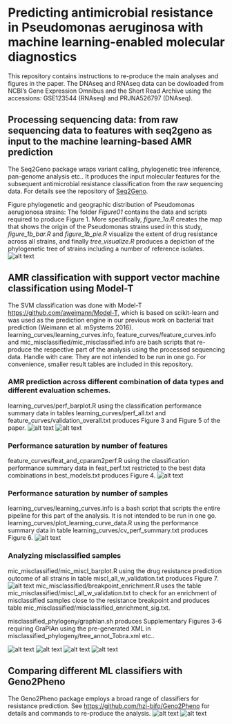 # Predicting antimicrobial resistance in Pseudomonas aeruginosa with machine learning-enabled molecular diagnostics
This repository contains instructions to re-produce the main analyses and figures in the paper. The DNAseq and RNAseq data can be dowloaded from NCBI’s Gene Expression Omnibus and the Short Read Archive using the accessions: GSE123544 (RNAseq) and PRJNA526797 (DNAseq).
## Processing sequencing data: from raw sequencing data to features with seq2geno as input to the machine learning-based AMR prediction 
The Seq2Geno package wraps variant calling, phylogenetic tree inference, pan-genome analysis etc.. It produces the input molecular features for the subsequent antimicrobial resistance classification from the raw sequencing data. For details see the repository of [Seq2Geno](https://github.com/thkuo/seq2geno/tree/dev_v10).

Figure phylogenetic and geographic distribution of Pseudomonas aerugionosa strains:
The folder *Figure01* contains the data and scripts required to produce Figure 1. More specifically, *figure_1a.R* creates the map that shows the origin of the Pseudomonas strains used in this study, *figure_1b_bar.R* and *figure_1b_pie.R* visualize the extent of drug resistance across all strains, and finally *tree_visualize.R* produces a depiction of the phylogenetic tree of strains including a number of reference isolates.  
![alt text](https://github.com/hzi-bifo/Fighting_PA_AMR_paper/blob/master/figure01/Pseudomonas_fig01_v8.png)
## AMR classification with support vector machine classification using Model-T
The SVM classification was done with Model-T https://github.com/aweimann/Model-T, which is based on scikit-learn and was used as the prediction engine in our previous work on bacterial trait prediction (Weimann et al. mSystems 2016).
learning_curves/learning_curves.info, feature_curves/feature_curves.info and mic_misclassified/mic_misclassified.info are bash scripts that re-produce the respective part of the analysis using the processed sequencing data. Handle with care: They are not intended to be run in one go. For convenience, smaller result tables are included in this repository. 
### AMR prediction across different combination of data types and different evaluation schemes.
learning_curves/perf_barplot.R using the classification performance summary data in tables learning_curves/perf_all.txt and feature_curves/validation_overall.txt produces Figure 3 and Figure 5 of the paper.
![alt text](https://github.com/hzi-bifo/Fighting_PA_AMR_paper/blob/master/learning_curves/cv_acc_standardcv_barplot_all_measures.png)
![alt text](https://github.com/hzi-bifo/Fighting_PA_AMR_paper/blob/master/learning_curves/cv_acc_standard_vs_blockcv_boxplot_all.png)
### Performance saturation by number of features
feature_curves/feat_and_cparam2perf.R using the classification performance summary data in feat_perf.txt restricted to the best data combinations in best_models.txt produces Figure 4. 
![alt text](https://github.com/hzi-bifo/Fighting_PA_AMR_paper/blob/master/feature_curves/c-param_vs_perf.png)
### Performance saturation by number of samples
learning_curves/learning_curves.info is a bash script that scripts the entire pipeline for this part of the analysis. It is not intended to be run in one go.
learning_curves/plot_learning_curve_data.R using the performance summary data in table learning_curves/cv_perf_summary.txt produces Figure 6.
![alt text](https://github.com/hzi-bifo/Fighting_PA_AMR_paper/blob/master/learning_curves/learning_curve_selected.png)
### Analyzing misclassified samples
mic_misclassified/mic_miscl_barplot.R using the drug resistance prediction outcome of all strains in table miscl_all_w_validation.txt produces Figure 7. 
![alt text](https://github.com/hzi-bifo/Fighting_PA_AMR_paper/blob/master/mic_misclassified/mic_vs_miscl_selected.png)
mic_misclassified/breakpoint_enrichment.R uses the table mic_misclassified/miscl_all_w_validation.txt to check for an enrichment of misclassified samples close to the resistance breakpoint and produces table mic_misclassified/misclassified_enrichment_sig.txt. 

misclassified_phylogeny/graphlan.sh produces Supplementary Figures 3-6 requiring GraPlAn using the pre-generated XML in misclassified_phylogeny/tree_annot_Tobra.xml etc..

![alt text](https://github.com/hzi-bifo/Fighting_PA_AMR_paper/blob/master/misclassified_phylogeny/tree_cefta.png)
![alt text](https://github.com/hzi-bifo/Fighting_PA_AMR_paper/blob/master/misclassified_phylogeny/tree_cipro.png)
![alt text](https://github.com/hzi-bifo/Fighting_PA_AMR_paper/blob/master/misclassified_phylogeny/tree_mero.png)
![alt text](https://github.com/hzi-bifo/Fighting_PA_AMR_paper/blob/master/misclassified_phylogeny/tree_tobra.png)
## Comparing different ML classifiers with Geno2Pheno
The Geno2Pheno package employs a broad range of classifiers for resistance prediction. See https://github.com/hzi-bifo/Geno2Pheno for details and commands to re-produce the analysis.
![alt text](https://github.com/hzi-bifo/Fighting_PA_AMR_paper/blob/master/ml_classifier_comparison/Sup_Fig_1_classifier_comparison.png)
![alt text](https://github.com/hzi-bifo/Fighting_PA_AMR_paper/blob/master/ml_classifier_comparison/Sup_Fig_2_classifier_comparison_validation.png)
